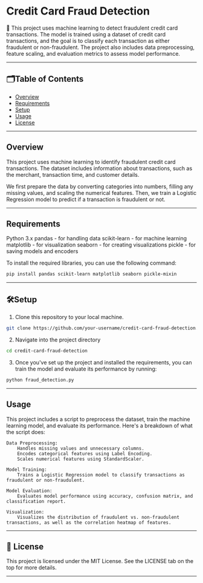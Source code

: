 # Credit Card Fraud Detection

📖 This project uses machine learning to detect fraudulent credit card transactions. The model is trained using a dataset of credit card transactions, and the goal is to classify each transaction as either fraudulent or non-fraudulent. The project also includes data preprocessing, feature scaling, and evaluation metrics to assess model performance.

---

## 🗂️Table of Contents

- [Overview](#overview)
- [Requirements](#requirements)
- [Setup](#setup)
- [Usage](#usage)
- [License](#license)

---

## Overview

This project uses machine learning to identify fraudulent credit card transactions. The dataset includes information about transactions, such as the merchant, transaction time, and customer details.

We first prepare the data by converting categories into numbers, filling any missing values, and scaling the numerical features. Then, we train a Logistic Regression model to predict if a transaction is fraudulent or not.

---

## Requirements


Python 3.x
pandas - for handling data
scikit-learn - for machine learning
matplotlib - for visualization
seaborn - for creating visualizations
pickle - for saving models and encoders

To install the required libraries, you can use the following command:

```bash
pip install pandas scikit-learn matplotlib seaborn pickle-mixin
```

---

## 🛠️Setup

1. Clone this repository to your local machine.

```bash
git clone https://github.com/your-username/credit-card-fraud-detection.git
```

2. Navigate into the project directory

```bash
cd credit-card-fraud-detection
```

3. Once you've set up the project and installed the requirements, you can train the model and evaluate its performance by running:

```bash
python fraud_detection.py
```

---

## Usage

This project includes a script to preprocess the dataset, train the machine learning model, and evaluate its performance. Here's a breakdown of what the script does:

    Data Preprocessing:
        Handles missing values and unnecessary columns.
        Encodes categorical features using Label Encoding.
        Scales numerical features using StandardScaler.

    Model Training:
        Trains a Logistic Regression model to classify transactions as fraudulent or non-fraudulent.

    Model Evaluation:
        Evaluates model performance using accuracy, confusion matrix, and classification report.

    Visualization:
        Visualizes the distribution of fraudulent vs. non-fraudulent transactions, as well as the correlation heatmap of features.
---

## 📜 License

This project is licensed under the MIT License. See the LICENSE tab on the top for more details.

---